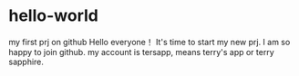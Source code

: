 # hello-world
my first prj on github
Hello everyone！
It's time to start my new prj. I am so happy to join github.
my account is tersapp, means terry's app or terry sapphire.
